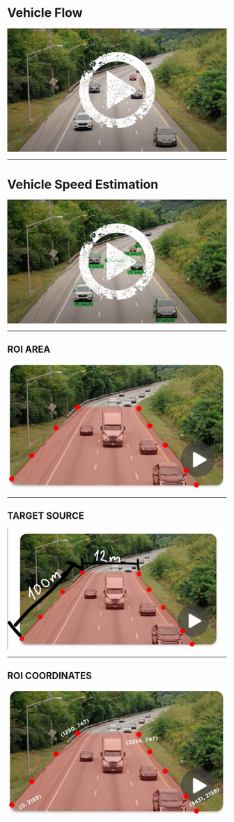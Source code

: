 # Vehicle Flow

[![Vehicle_Flow_Video](https://github.com/kemalkilicaslan/Vehicle_Speed_Estimation/blob/main/Vehicle_Flow_Video.jpg)](https://www.youtube.com/watch?v=HEvLixqA1zM)
___
# Vehicle Speed Estimation

[![Vehicle_Speed_Estimation_Video](https://github.com/kemalkilicaslan/Vehicle_Speed_Estimation/blob/main/Vehicle_Speed_Estimation_Video.jpg)](https://www.youtube.com/watch?v=9G9T-vCtaWA)
___
## ROI AREA
![VehicleSpeedCalculation1](https://github.com/kemalkilicaslan/Vehicle_Speed_Estimation/blob/main/VehicleSpeedCalculation1.jpg)
___
## TARGET SOURCE
![VehicleSpeedCalculation2](https://github.com/kemalkilicaslan/Vehicle_Speed_Estimation/blob/main/VehicleSpeedCalculation2.jpg)
___
## ROI COORDINATES
![VehicleSpeedCalculation3](https://github.com/kemalkilicaslan/Vehicle_Speed_Estimation/blob/main/VehicleSpeedCalculation3.jpg)